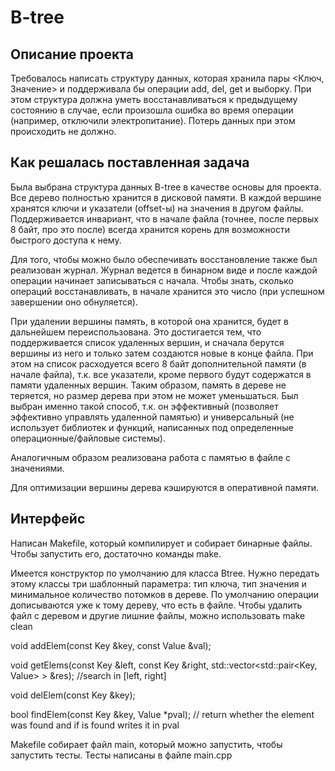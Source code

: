 # B-tree
## Описание проекта

Требовалось написать структуру данных, которая хранила пары <Ключ, Значение> и поддерживала бы операции add, del, get и выборку.
При этом структура должна уметь восстанавливаться к предыдущему состоянию в случае, если произошла ошибка во время операции (например, отключили электропитание). Потерь данных при этом происходить не должно.

## Как решалась поставленная задача

Была выбрана структура данных B-tree в качестве основы для проекта. Все дерево полностью хранится в дисковой памяти. В каждой вершине хранятся ключи и указатели (offset-ы) на значения в другом файлы. Поддерживается инвариант, что в начале файла (точнее, после первых 8 байт, про это после) всегда хранится корень для возможности быстрого доступа к нему.

Для того, чтобы можно было обеспечивать восстановление также был реализован журнал. 
Журнал ведется в бинарном виде и после каждой операции начинает записываться с начала. Чтобы знать, сколько операций восстанавливать, в начале хранится это число (при успешном завершении оно обнуляется).

При удалении вершины память, в которой она хранится, будет в дальнейшем переиспользована.
Это достигается тем, что поддерживается список удаленных вершин, и сначала берутся вершины из него и только затем создаются новые в конце файла.
При этом на список расходуется всего 8 байт дополнительной памяти (в начале файла), т.к. все указатели, кроме первого будут содержатся в памяти удаленных вершин.
Таким образом, память в дереве не теряется, но размер дерева при этом не может уменьшаться. Был выбран именно такой способ, т.к. он эффективный (позволяет эффективно управлять удаленной памятью) и универсальный (не использует библиотек и функций, написанных под определенные операционные/файловые системы).

Аналогичным образом реализована работа с памятью в файле с значениями.

Для оптимизации вершины дерева кэшируются в оперативной памяти.

## Интерфейс

Написан Makefile, который компилирует и собирает бинарные файлы. Чтобы запустить его, достаточно команды make.

Имеется конструктор по умолчанию для класса Btree. Нужно передать этому классы три шаблонный параметра: тип ключа, тип значения и минимальное количество потомков в дереве. По умолчанию операции дописываются уже к тому дереву, что есть в файле.
Чтобы удалить файл с деревом и другие лишние файлы, можно использовать make clean

void addElem(const Key &key, const Value &val);

void getElems(const Key &left, const Key &right, std::vector<std::pair<Key, Value> > &res); //search in [left, right]

void delElem(const Key &key);

bool findElem(const Key &key, Value *pval); // return whether the element was found and if is found writes it in pval

Makefile собирает файл main, который можно запустить, чтобы запустить тесты.
Тесты написаны в файле main.cpp
